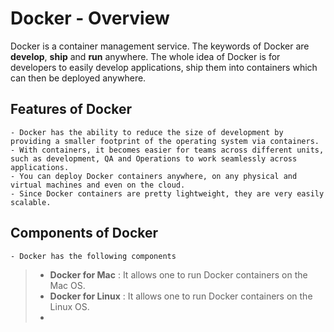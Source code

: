 # Docker - Overview
Docker is a container management service. The keywords of Docker are <b>develop</b>, <b>ship</b> and <b>run</b> anywhere. The whole idea of Docker is for developers to easily develop applications, ship them into containers which can then be deployed anywhere.

## Features of Docker
    - Docker has the ability to reduce the size of development by providing a smaller footprint of the operating system via containers.
    - With containers, it becomes easier for teams across different units, such as development, QA and Operations to work seamlessly across applications.
    - You can deploy Docker containers anywhere, on any physical and virtual machines and even on the cloud.
    - Since Docker containers are pretty lightweight, they are very easily scalable.
    
## Components of Docker
    - Docker has the following components
> - <b>Docker for Mac</b> : It allows one to run Docker containers on the Mac OS.
> - <b>Docker for Linux</b> : It allows one to run Docker containers on the Linux OS.
> -
